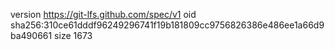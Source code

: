 version https://git-lfs.github.com/spec/v1
oid sha256:310ce61dddf96249296741f19b181809cc9756826386e486ee1a66d9ba490661
size 1673
